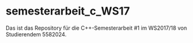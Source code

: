 # semesterarbeit_c_WS17
Das ist das Repository für die C++-Semesterarbeit #1 im WS2017/18 von Studierendem 5582024.

